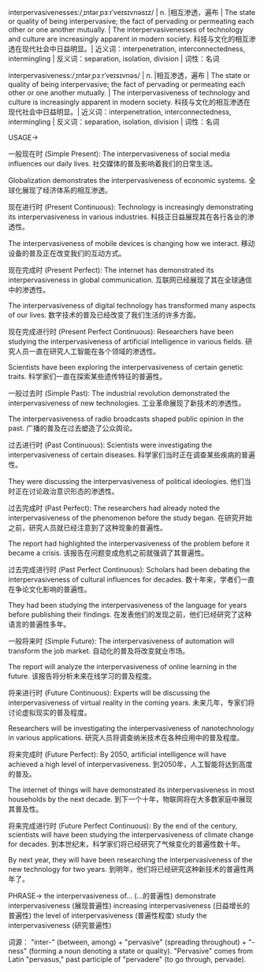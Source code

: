 interpervasivenesses:/ˌɪntərˌpɜːrˈveɪsɪvnəsɪz/ | n. |相互渗透，遍布 | The state or quality of being interpervasive; the fact of pervading or permeating each other or one another mutually. | The interpervasivenesses of technology and culture are increasingly apparent in modern society. 科技与文化的相互渗透在现代社会中日益明显。| 近义词：interpenetration, interconnectedness, intermingling | 反义词：separation, isolation, division | 词性：名词

interpervasiveness:/ˌɪntərˌpɜːrˈveɪsɪvnəs/ | n. |相互渗透，遍布 | The state or quality of being interpervasive; the fact of pervading or permeating each other or one another mutually. | The interpervasiveness of technology and culture is increasingly apparent in modern society. 科技与文化的相互渗透在现代社会中日益明显。| 近义词：interpenetration, interconnectedness, intermingling | 反义词：separation, isolation, division | 词性：名词


USAGE->

一般现在时 (Simple Present):
The interpervasiveness of social media influences our daily lives. 社交媒体的普及影响着我们的日常生活。

Globalization demonstrates the interpervasiveness of economic systems. 全球化展现了经济体系的相互渗透。


现在进行时 (Present Continuous):
Technology is increasingly demonstrating its interpervasiveness in various industries. 科技正日益展现其在各行各业的渗透性。

The interpervasiveness of mobile devices is changing how we interact. 移动设备的普及正在改变我们的互动方式。


现在完成时 (Present Perfect):
The internet has demonstrated its interpervasiveness in global communication. 互联网已经展现了其在全球通信中的渗透性。

The interpervasiveness of digital technology has transformed many aspects of our lives. 数字技术的普及已经改变了我们生活的许多方面。


现在完成进行时 (Present Perfect Continuous):
Researchers have been studying the interpervasiveness of artificial intelligence in various fields. 研究人员一直在研究人工智能在各个领域的渗透性。

Scientists have been exploring the interpervasiveness of certain genetic traits. 科学家们一直在探索某些遗传特征的普遍性。


一般过去时 (Simple Past):
The industrial revolution demonstrated the interpervasiveness of new technologies. 工业革命展现了新技术的渗透性。

The interpervasiveness of radio broadcasts shaped public opinion in the past. 广播的普及在过去塑造了公众舆论。


过去进行时 (Past Continuous):
Scientists were investigating the interpervasiveness of certain diseases. 科学家们当时正在调查某些疾病的普遍性。

They were discussing the interpervasiveness of political ideologies. 他们当时正在讨论政治意识形态的渗透性。


过去完成时 (Past Perfect):
The researchers had already noted the interpervasiveness of the phenomenon before the study began.  在研究开始之前，研究人员就已经注意到了这种现象的普遍性。

The report had highlighted the interpervasiveness of the problem before it became a crisis. 该报告在问题变成危机之前就强调了其普遍性。


过去完成进行时 (Past Perfect Continuous):
Scholars had been debating the interpervasiveness of cultural influences for decades.  数十年来，学者们一直在争论文化影响的普遍性。

They had been studying the interpervasiveness of the language for years before publishing their findings. 在发表他们的发现之前，他们已经研究了这种语言的普遍性多年。


一般将来时 (Simple Future):
The interpervasiveness of automation will transform the job market.  自动化的普及将改变就业市场。

The report will analyze the interpervasiveness of online learning in the future. 该报告将分析未来在线学习的普及程度。


将来进行时 (Future Continuous):
Experts will be discussing the interpervasiveness of virtual reality in the coming years. 未来几年，专家们将讨论虚拟现实的普及程度。

Researchers will be investigating the interpervasiveness of nanotechnology in various applications. 研究人员将调查纳米技术在各种应用中的普及程度。


将来完成时 (Future Perfect):
By 2050, artificial intelligence will have achieved a high level of interpervasiveness. 到2050年，人工智能将达到高度的普及。

The internet of things will have demonstrated its interpervasiveness in most households by the next decade. 到下一个十年，物联网将在大多数家庭中展现其普及性。


将来完成进行时 (Future Perfect Continuous):
By the end of the century, scientists will have been studying the interpervasiveness of climate change for decades. 到本世纪末，科学家们将已经研究了气候变化的普遍性数十年。

By next year, they will have been researching the interpervasiveness of the new technology for two years. 到明年，他们将已经研究这种新技术的普遍性两年了。


PHRASE->
the interpervasiveness of... (...的普遍性)
demonstrate interpervasiveness (展现普遍性)
increasing interpervasiveness (日益增长的普遍性)
the level of interpervasiveness (普遍性程度)
study the interpervasiveness (研究普遍性)

词源： "inter-" (between, among) + "pervasive" (spreading throughout) + "-ness" (forming a noun denoting a state or quality).  "Pervasive" comes from Latin "pervasus," past participle of "pervadere" (to go through, pervade).
